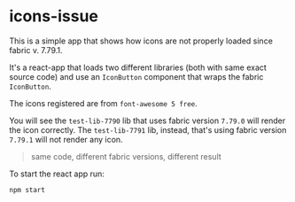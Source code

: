 # icons-issue

This is a simple app that shows how icons are not properly loaded since fabric v. 7.79.1.

It's a react-app that loads two different libraries (both with same exact source code) and use
an `IconButton` component that wraps the fabric `IconButton`.

The icons registered are from `font-awesome 5 free`.

You will see the `test-lib-7790` lib that uses fabric version `7.79.0` will render the icon correctly.
The `test-lib-7791` lib, instead, that's using fabric version `7.79.1` will not render any icon.


> same code, different fabric versions, different result

To start the react app run:

```bash
npm start
```